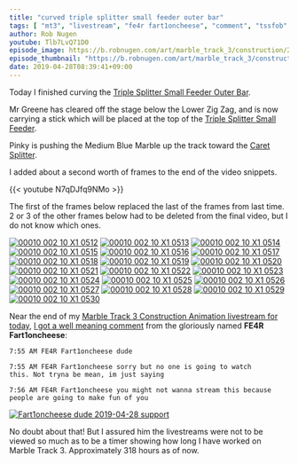 ```yaml
---
title: "curved triple splitter small feeder outer bar"
tags: [ "mt3", "livestream", "fe4r fart1oncheese", "comment", "tssfob" ]
author: Rob Nugen
youtube: Tlb7LvQ71D0
episode_image: https://b.robnugen.com/art/marble_track_3/construction/2019/2019_apr_28_bent_tssfob.jpg
episode_thumbnail: "https://b.robnugen.com/art/marble_track_3/construction/2019/thumbs/2019_apr_28_bent_tssfob.jpg"
date: 2019-04-28T08:39:41+09:00
---
```


Today I finished curving the
[Triple Splitter Small Feeder Outer Bar](/p/tssfob).

Mr Greene has cleared off the stage below the Lower Zig Zag, and is
now carrying a stick which will be placed at the top of the
[Triple Splitter Small Feeder](/p/tssf).

Pinky is pushing the Medium Blue Marble up the track toward the
[Caret Splitter](/p/cs).

I added about a second worth of frames to the end of the video
snippets.

{{< youtube N7qDJfq9NMo >}}

The first of the frames below replaced the last of the frames from
last time.  2 or 3 of the other frames below had to be deleted from
the final video, but I do not know which ones.

[![00010 002 10 X1 0512](//b.robnugen.com/art/marble_track_3/frames/2019/thumbs/00010_002_10_X1_0512.jpg)](//b.robnugen.com/art/marble_track_3/frames/2019/00010_002_10_X1_0512.jpg)
[![00010 002 10 X1 0513](//b.robnugen.com/art/marble_track_3/frames/2019/thumbs/00010_002_10_X1_0513.jpg)](//b.robnugen.com/art/marble_track_3/frames/2019/00010_002_10_X1_0513.jpg)
[![00010 002 10 X1 0514](//b.robnugen.com/art/marble_track_3/frames/2019/thumbs/00010_002_10_X1_0514.jpg)](//b.robnugen.com/art/marble_track_3/frames/2019/00010_002_10_X1_0514.jpg)
[![00010 002 10 X1 0515](//b.robnugen.com/art/marble_track_3/frames/2019/thumbs/00010_002_10_X1_0515.jpg)](//b.robnugen.com/art/marble_track_3/frames/2019/00010_002_10_X1_0515.jpg)
[![00010 002 10 X1 0516](//b.robnugen.com/art/marble_track_3/frames/2019/thumbs/00010_002_10_X1_0516.jpg)](//b.robnugen.com/art/marble_track_3/frames/2019/00010_002_10_X1_0516.jpg)
[![00010 002 10 X1 0517](//b.robnugen.com/art/marble_track_3/frames/2019/thumbs/00010_002_10_X1_0517.jpg)](//b.robnugen.com/art/marble_track_3/frames/2019/00010_002_10_X1_0517.jpg)
[![00010 002 10 X1 0518](//b.robnugen.com/art/marble_track_3/frames/2019/thumbs/00010_002_10_X1_0518.jpg)](//b.robnugen.com/art/marble_track_3/frames/2019/00010_002_10_X1_0518.jpg)
[![00010 002 10 X1 0519](//b.robnugen.com/art/marble_track_3/frames/2019/thumbs/00010_002_10_X1_0519.jpg)](//b.robnugen.com/art/marble_track_3/frames/2019/00010_002_10_X1_0519.jpg)
[![00010 002 10 X1 0520](//b.robnugen.com/art/marble_track_3/frames/2019/thumbs/00010_002_10_X1_0520.jpg)](//b.robnugen.com/art/marble_track_3/frames/2019/00010_002_10_X1_0520.jpg)
[![00010 002 10 X1 0521](//b.robnugen.com/art/marble_track_3/frames/2019/thumbs/00010_002_10_X1_0521.jpg)](//b.robnugen.com/art/marble_track_3/frames/2019/00010_002_10_X1_0521.jpg)
[![00010 002 10 X1 0522](//b.robnugen.com/art/marble_track_3/frames/2019/thumbs/00010_002_10_X1_0522.jpg)](//b.robnugen.com/art/marble_track_3/frames/2019/00010_002_10_X1_0522.jpg)
[![00010 002 10 X1 0523](//b.robnugen.com/art/marble_track_3/frames/2019/thumbs/00010_002_10_X1_0523.jpg)](//b.robnugen.com/art/marble_track_3/frames/2019/00010_002_10_X1_0523.jpg)
[![00010 002 10 X1 0524](//b.robnugen.com/art/marble_track_3/frames/2019/thumbs/00010_002_10_X1_0524.jpg)](//b.robnugen.com/art/marble_track_3/frames/2019/00010_002_10_X1_0524.jpg)
[![00010 002 10 X1 0525](//b.robnugen.com/art/marble_track_3/frames/2019/thumbs/00010_002_10_X1_0525.jpg)](//b.robnugen.com/art/marble_track_3/frames/2019/00010_002_10_X1_0525.jpg)
[![00010 002 10 X1 0526](//b.robnugen.com/art/marble_track_3/frames/2019/thumbs/00010_002_10_X1_0526.jpg)](//b.robnugen.com/art/marble_track_3/frames/2019/00010_002_10_X1_0526.jpg)
[![00010 002 10 X1 0527](//b.robnugen.com/art/marble_track_3/frames/2019/thumbs/00010_002_10_X1_0527.jpg)](//b.robnugen.com/art/marble_track_3/frames/2019/00010_002_10_X1_0527.jpg)
[![00010 002 10 X1 0528](//b.robnugen.com/art/marble_track_3/frames/2019/thumbs/00010_002_10_X1_0528.jpg)](//b.robnugen.com/art/marble_track_3/frames/2019/00010_002_10_X1_0528.jpg)
[![00010 002 10 X1 0529](//b.robnugen.com/art/marble_track_3/frames/2019/thumbs/00010_002_10_X1_0529.jpg)](//b.robnugen.com/art/marble_track_3/frames/2019/00010_002_10_X1_0529.jpg)
[![00010 002 10 X1 0530](//b.robnugen.com/art/marble_track_3/frames/2019/thumbs/00010_002_10_X1_0530.jpg)](//b.robnugen.com/art/marble_track_3/frames/2019/00010_002_10_X1_0530.jpg)

Near the end of my [Marble Track 3 Construction Animation livestream
for today](https://www.youtube.com/watch?v=Tlb7LvQ71D0), [I got a well meaning comment](https://new.robnugen.com/journal/2019/04/28/fe4r-fart1oncheese/) from the gloriously named **FE4R
Fart1oncheese**:


    7:55 AM FE4R Fart1oncheese​ dude
    
    7:55 AM FE4R Fart1oncheese​ sorry but no one is going to watch
    this. Not tryna be mean, im just saying
    
    7:56 AM FE4R Fart1oncheese​ you might not wanna stream this because
    people are going to make fun of you

[![Fart1oncheese dude 2019-04-28 support](//b.robnugen.com/journal/2019/thumbs/Fart1oncheese_dude_2019-04-28_support.png)](//b.robnugen.com/journal/2019/Fart1oncheese_dude_2019-04-28_support.png)

No doubt about that!  But I assured him the livestreams were not to be
viewed so much as to be a timer showing how long I have worked on
Marble Track 3.  Approximately 318 hours as of now.
